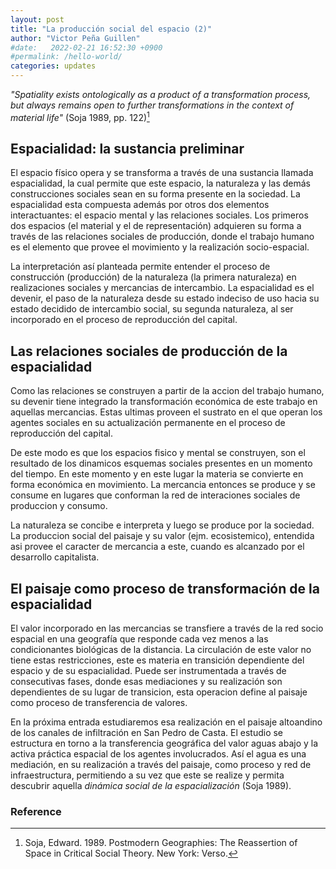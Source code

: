 ```yaml
---
layout: post
title: "La producción social del espacio (2)"
author: "Victor Peña Guillen"
#date:   2022-02-21 16:52:30 +0900
#permalink: /hello-world/
categories: updates
---
```


*"Spatiality exists ontologically as a product of a transformation process, but always remains open to further transformations in the context of material life"* (Soja 1989, pp. 122)[^1]

## Espacialidad: la sustancia preliminar

El espacio físico opera y se transforma a través de una sustancia llamada espacialidad, la cual permite que este espacio, la naturaleza y las demás construcciones sociales sean en su forma presente en la sociedad. La espacialidad esta compuesta además por otros dos elementos interactuantes: el espacio mental y las relaciones sociales. Los primeros dos espacios (el material y el de representación) adquieren su forma a través de las relaciones sociales de producción, donde el trabajo humano es el elemento que provee el movimiento y la realización socio-espacial.

La interpretación así planteada permite entender el proceso de construcción (producción) de la naturaleza (la primera naturaleza) en realizaciones sociales y mercancias de intercambio. La espacialidad es el devenir, el paso de la naturaleza desde su estado indeciso de uso hacia su estado decidido de intercambio social, su segunda naturaleza, al ser incorporado en el proceso de reproducción del capital.

## Las relaciones sociales de producción de la espacialidad

Como las relaciones se construyen a partir de la accion del trabajo humano, su devenir tiene integrado la transformación económica de este trabajo en aquellas mercancias. Estas ultimas proveen el sustrato en el que operan los agentes sociales en su actualización permanente en el proceso de reproducción del capital.

De este modo es que los espacios fisico y mental se construyen, son el resultado de los dinamicos esquemas sociales presentes en un momento del tiempo. En este momento y en este lugar la materia se convierte en forma económica en movimiento. La mercancia entonces se produce y se consume en lugares que conforman la red de interaciones sociales de produccion y consumo.

La naturaleza se concibe e interpreta y luego se produce por la sociedad. La produccion social del paisaje y su valor (ejm. ecosistemico), entendida asi provee el caracter de mercancia a este, cuando es alcanzado por el desarrollo capitalista.

## El paisaje como proceso de transformación de la espacialidad

El valor incorporado en las mercancias se transfiere a través de la red socio espacial en una geografía que responde cada vez menos a las condicionantes biológicas de la distancia. La circulación de este valor no tiene estas restricciones, este es materia en transición dependiente del espacio y de su espacialidad. Puede ser instrumentada a través de consecutivas fases, donde esas mediaciones y su realización son dependientes de su lugar de transicion, esta operacion define al paisaje como proceso de transferencia de valores.

En la próxima entrada estudiaremos esa realización en el paisaje altoandino de los canales de infiltración en San Pedro de Casta. El estudio se estructura en torno a la transferencia geográfica del valor aguas abajo y la activa práctica espacial de los agentes involucrados. Así el agua es una mediación, en su realización a través del paisaje, como proceso y red de infraestructura, permitiendo a su vez que este se realize y permita descubrir aquella *dinámica social de la espacialización* (Soja 1989).

### Reference

[^1]: Soja, Edward. 1989. Postmodern Geographies: The Reassertion of Space in Critical Social Theory. New York: Verso.
